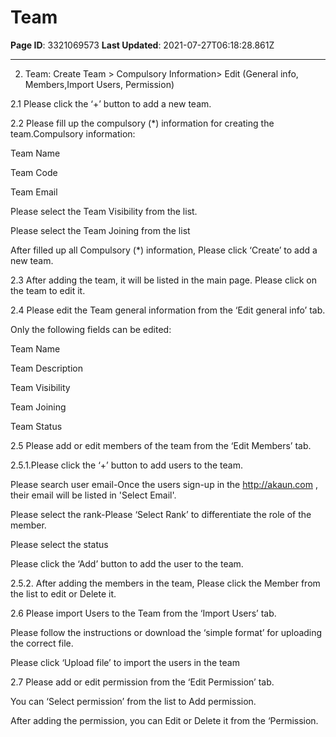 # Team

**Page ID**: 3321069573
**Last Updated**: 2021-07-27T06:18:28.861Z

---

2. Team: Create Team > Compulsory Information> Edit (General info, Members,Import Users, Permission)

2.1 Please click the &lsquo;+&rsquo; button to add a new team.

2.2 Please fill up the compulsory (*) information for creating the team.Compulsory information:

Team Name

Team Code

Team Email

Please select the Team Visibility from the list.

Please select the Team Joining from the list

After filled up all Compulsory (*) information, Please click &lsquo;Create&rsquo; to add a new team.

2.3 After adding the team, it will be listed in the main page. Please click on the team to edit it.

2.4 Please edit the Team general information from the &lsquo;Edit general info&rsquo; tab.

Only the following fields can be edited:

Team Name

Team Description

Team Visibility

Team Joining

Team Status

2.5 Please add or edit members of the team from the &lsquo;Edit Members&rsquo; tab.

2.5.1.Please click the &lsquo;+&rsquo; button to add users to the team. 

Please search user email-Once the users sign-up in the http://akaun.com , their email will be listed in 'Select Email'. 

Please select the rank-Please &lsquo;Select Rank&rsquo; to differentiate the role of the member. 

Please select the status

Please click the &lsquo;Add&rsquo; button to add the user to the team.

2.5.2. After adding the members in the team,  Please click the Member from the list to edit or Delete it.

2.6 Please import Users to the Team from the &lsquo;Import Users&rsquo; tab. 

Please follow the instructions or download the &lsquo;simple format&rsquo; for uploading the correct file.

Please click &lsquo;Upload file&rsquo; to import the users in the team

2.7 Please add or edit permission from the &lsquo;Edit Permission&rsquo; tab.

You can &lsquo;Select permission&rsquo; from the list to Add permission.

After adding the permission, you can Edit or Delete it from the &lsquo;Permission.
